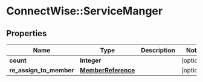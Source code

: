 # ConnectWise::ServiceManger

## Properties
Name | Type | Description | Notes
------------ | ------------- | ------------- | -------------
**count** | **Integer** |  | [optional] 
**re_assign_to_member** | [**MemberReference**](MemberReference.md) |  | [optional] 


